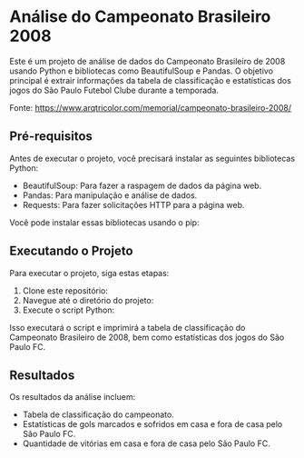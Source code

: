 # Análise do Campeonato Brasileiro 2008

Este é um projeto de análise de dados do Campeonato Brasileiro de 2008 usando Python e bibliotecas como BeautifulSoup e Pandas. O objetivo principal é extrair informações da tabela de classificação e estatísticas dos jogos do São Paulo Futebol Clube durante a temporada.

Fonte: https://www.arqtricolor.com/memorial/campeonato-brasileiro-2008/

## Pré-requisitos

Antes de executar o projeto, você precisará instalar as seguintes bibliotecas Python:

- BeautifulSoup: Para fazer a raspagem de dados da página web.
- Pandas: Para manipulação e análise de dados.
- Requests: Para fazer solicitações HTTP para a página web.

Você pode instalar essas bibliotecas usando o pip:


## Executando o Projeto

Para executar o projeto, siga estas etapas:

1. Clone este repositório:
2. Navegue até o diretório do projeto:
3. Execute o script Python:


Isso executará o script e imprimirá a tabela de classificação do Campeonato Brasileiro de 2008, bem como estatísticas dos jogos do São Paulo FC.

## Resultados

Os resultados da análise incluem:

- Tabela de classificação do campeonato.
- Estatísticas de gols marcados e sofridos em casa e fora de casa pelo São Paulo FC.
- Quantidade de vitórias em casa e fora de casa pelo São Paulo FC.

